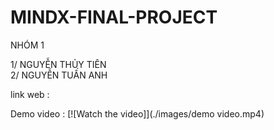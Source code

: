 # MINDX-FINAL-PROJECT 
 NHÓM 1 
 
1/ NGUYỄN THỦY TIÊN<br>
2/ NGUYỄN TUẤN ANH<br>

link web : 

Demo video : 
[![Watch the video]](./images/demo video.mp4)